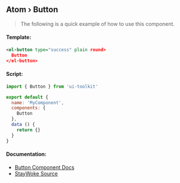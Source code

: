 Atom › Button
---

> The following is a quick example of how to use this component.


#### Template:

```xml
<el-button type="success" plain round>
  Button
</el-button>
```


#### Script:
```js
import { Button } from 'ui-toolkit'

export default {
  name: 'MyComponent',
  components: {
    Button
  },
  data () {
    return {}
  }
}
```


#### Documentation:

* [Button Component Docs](https://element.eleme.io/#/en-US/component/button)
* [StayWoke Source](https://github.com/staywoke/ui-toolkit/tree/master/src/components/atoms/button)

